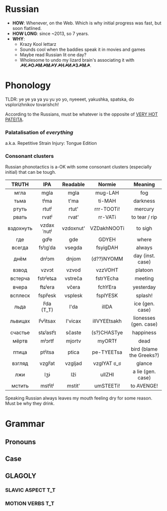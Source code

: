 Russian
=======

* **HOW**: Whenever, on the Web. Which is why initial progress was fast, but soon flatlined.
* **HOW LONG**: since ~2013, so 7 years.
* **WHY**:
    * Krazy Kool lettarz
    * Sounds cool when the baddies speak it in movies and games
    * Maybe read Russian lit one day?
    * Wholesome to undo my lizard brain's associating it with **☭К☭О☭М☭М☭У☭Н☭И☭З☭М☭**.
    
# Phonology
TLDR: ye ye ya ya yu yu yo yo, nyeeeet, yakushka, spatska, do vsplorizhnikov tovarishch!

According to the Russians, must be whatever is the opposite of [VERY HOT PATEITA](https://www.youtube.com/watch?v=-2LaVuvCj-I).

### Palatalisation of *everything*
a.k.a. Repetitive Strain Injury: Tongue Edition

### Consonant clusters
Russian phonotactics is a-OK with some consonant clusters (especially initial) that can be tough.

| TRUTH     | IPA   | Readable   | Normie    | Meaning
|:---------:|:-----:|:----------:|:---------:|:--------:
| мгла      | mgla  | mgla       | mug-LAH   | fog
| тьма      | tʲma  | t'ma       | ti-MAH    | darkness
| ртуть     | rtutʲ | rtut'      | rrr-TOOTi!| mercury
| рвать     | rvatʲ | rvat'      | rr-VATi   | to tear / rip
| вздохнуть | vzdaxˈnutʲ | vzdoxnut' | VZDakhNOOTi | to sigh
| где       | gdʲe  | gde        | GDYEH     | where
| всегда    | fsʲɪgˈda | vsegda  | fsyigDAH  | always
| днём      | dnʲɔm | dnjom      | (d??)NYOMM | day (inst. case)
| взвод     | vzvɔt | vzvod      | vzzVOHT   | platoon
| встерча   | fstrʲetɕa | vstreča | fstrYEcha | meeting
| вчера     | ftɕʲera | včera    | fchYEra   | yesterday
| всплеск   | fsplʲesk | vsplesk | fsplYESK  | splash!
| льда      | lʲda (T_T) | l'da    | illDA    | ice (gen. case)
| львицах   | lʲvʲitsax | l'vicax  | illVYEEtsakh | lionesses (gen. case)
| счастье   | stɕʲastʲɪ | sčaste   | (s?)CHASTye | happiness
| мёртв     | mʲɔrtf | mjortv  | myORTf | dead
| птица     | ptʲitsa | ptica  | pe-TYEETsa | bird (blame the Greeks?)
| взгляд    | vzglʲat | vzgljad | vzglYAT ಠ_ಠ | glance
| лжи       | lʒɨ | lži | ullZHI | a lie (gen. case)
| мстить    | mstʲitʲ | mstit' | umSTEETi! | to AVENGE!

Speaking Russian always leaves my mouth feeling dry for some reason. Must be why they drink.

# Grammar

## Pronouns

## Case

## GLAGOLY

### SLAVIC ASPECT T_T

### MOTION VERBS T_T
